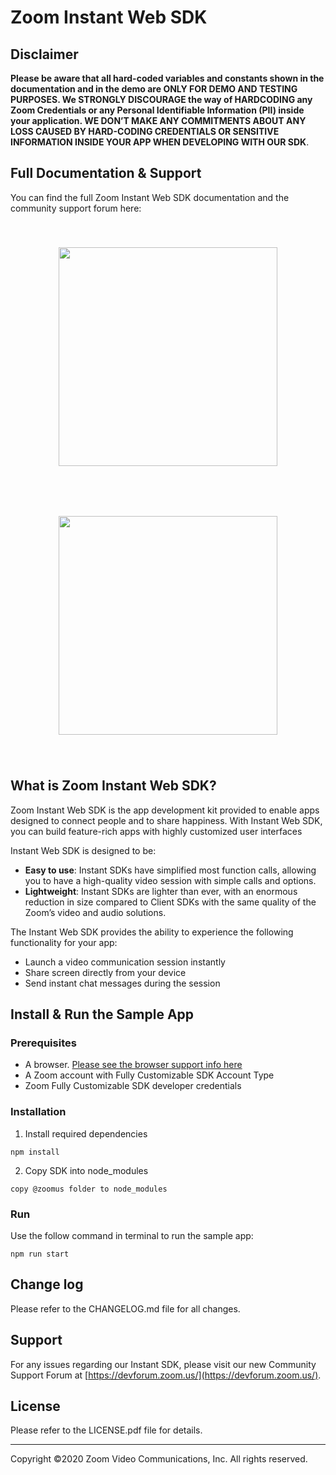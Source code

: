 # Zoom Instant Web SDK

## Disclaimer

**Please be aware that all hard-coded variables and constants shown in the documentation and in the demo are ONLY FOR DEMO AND TESTING PURPOSES. We STRONGLY DISCOURAGE the way of HARDCODING any Zoom Credentials or any Personal Identifiable Information (PII) inside your application. WE DON’T MAKE ANY COMMITMENTS ABOUT ANY LOSS CAUSED BY HARD-CODING CREDENTIALS OR SENSITIVE INFORMATION INSIDE YOUR APP WHEN DEVELOPING WITH OUR SDK**.

## Full Documentation & Support

You can find the full Zoom Instant Web SDK documentation and the community support forum here:

<div align="center">
   <a target="_blank" href="https://marketplace.zoom.us/docs/sdk/custom/web" style="text-decoration:none">
   <img src="https://s3-us-west-1.amazonaws.com/sdk.zoom.us/Doc-button.png" width="350px" max-height="350px" style="margin:1vh 1vw;"/>
   </a>
   <a target="_blank" href="https://devforum.zoom.us" style="text-decoration:none">
   <img src="https://s3-us-west-1.amazonaws.com/sdk.zoom.us/Forum-button.png" width="350px" max-height="350px" style="margin:1vh 1vw;"/>
   </a>
</div>

## What is Zoom Instant Web SDK?

Zoom Instant Web SDK is the app development kit provided to enable apps designed to connect people and to share happiness. With Instant Web SDK, you can build feature-rich apps with highly customized user interfaces

Instant Web SDK is designed to be:

- **Easy to use**: Instant SDKs have simplified most function calls, allowing you to have a high-quality video session with simple calls and options.
- **Lightweight**: Instant SDKs are lighter than ever, with an enormous reduction in size compared to Client SDKs with the same quality of the Zoom’s video and audio solutions.

The Instant Web SDK provides the ability to experience the following functionality for your app:

- Launch a video communication session instantly
- Share screen directly from your device
- Send instant chat messages during the session

## Install & Run the Sample App

### Prerequisites

- A browser. [Please see the browser support info here](https://marketplace.zoom.us/docs/sdk/custom/web)
- A Zoom account with Fully Customizable SDK Account Type
- Zoom Fully Customizable SDK developer credentials

### Installation

1. Install required dependencies

```
npm install
```

2. Copy SDK into node_modules

```
copy @zoomus folder to node_modules
```

### Run

Use the follow command in terminal to run the sample app:

```
npm run start
```

## Change log

Please refer to the CHANGELOG.md file for all changes.

## Support

For any issues regarding our Instant SDK, please visit our new Community Support Forum at [https://devforum.zoom.us/](https://devforum.zoom.us/).

## License

Please refer to the LICENSE.pdf file for details.

---

Copyright ©2020 Zoom Video Communications, Inc. All rights reserved.
